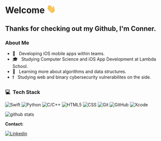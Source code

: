 <h1> Welcome <img src="https://github.com/ABSphreak/ABSphreak/blob/master/gifs/Hi.gif" width="30px"> </h1>

<h2> Thanks for checking out my Github, I'm Conner.</h2>

<h3> About Me </h3>

- 📱 &nbsp; Developing iOS mobile apps within teams.
- 🎓 &nbsp; Studying Computer Science and iOS App Development at Lambda School.
- 🌱 &nbsp; Learning more about algorithms and data structures.
- ❗ &nbsp; Studying web and binary cybersecurity vulnerabilites on the side.

<h3> 💻  &nbsp;Tech Stack</h3>

![Swift](https://img.shields.io/badge/-Swift-333333?style=flat&logo=Swift&logoColor=276DC3)
![Python](https://img.shields.io/badge/-Python-333333?style=flat&logo=python)
![C/C++](https://img.shields.io/badge/-C++-333333?style=flat&logo=C%2B%2B&logoColor=00599C)
![HTML5](https://img.shields.io/badge/-HTML5-333333?style=flat&logo=HTML5)
![CSS](https://img.shields.io/badge/-CSS-333333?style=flat&logo=CSS3&logoColor=1572B6)
![Git](https://img.shields.io/badge/-Git-333333?style=flat&logo=git)
![GitHub](https://img.shields.io/badge/-GitHub-333333?style=flat&logo=github)
![Xcode](https://img.shields.io/badge/-XCode-333333?style=flat&logo=xcode&logoColor=007ACC)

![github stats](https://github-readme-stats.vercel.app/api?username=ConnerLambdaAccount&show_icons=true)

**Contact:**<br>

[![Linkedin](https://img.shields.io/badge/-LinkedIn-blue?style=flat-square&logo=Linkedin&logoColor=white&link=https://www.linkedin.com/in/conner-wells)](https://www.linkedin.com/in/conner-wells)
